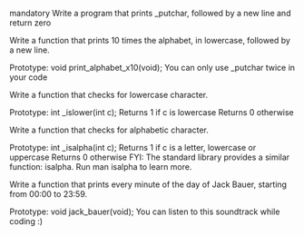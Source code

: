 
mandatory
Write a program that prints _putchar, followed by a new line and return zero

Write a function that prints 10 times the alphabet, in lowercase, followed by a new line.

Prototype: void print_alphabet_x10(void);
You can only use _putchar twice in your code

Write a function that checks for lowercase character.

Prototype: int _islower(int c);
Returns 1 if c is lowercase
Returns 0 otherwise

Write a function that checks for alphabetic character.

Prototype: int _isalpha(int c);
Returns 1 if c is a letter, lowercase or uppercase
Returns 0 otherwise
FYI: The standard library provides a similar function: isalpha. Run man isalpha to learn more.

Write a function that prints every minute of the day of Jack Bauer, starting from 00:00 to 23:59.

Prototype: void jack_bauer(void);
You can listen to this soundtrack while coding :)
